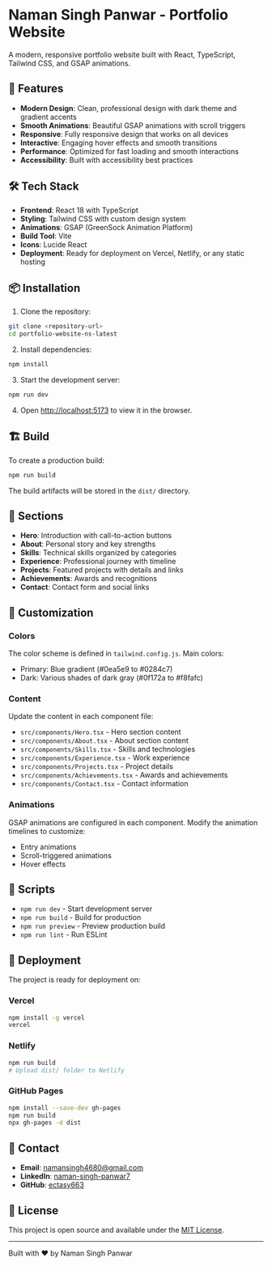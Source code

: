 # Naman Singh Panwar - Portfolio Website

A modern, responsive portfolio website built with React, TypeScript, Tailwind CSS, and GSAP animations.

## 🚀 Features

- **Modern Design**: Clean, professional design with dark theme and gradient accents
- **Smooth Animations**: Beautiful GSAP animations with scroll triggers
- **Responsive**: Fully responsive design that works on all devices
- **Interactive**: Engaging hover effects and smooth transitions
- **Performance**: Optimized for fast loading and smooth interactions
- **Accessibility**: Built with accessibility best practices

## 🛠️ Tech Stack

- **Frontend**: React 18 with TypeScript
- **Styling**: Tailwind CSS with custom design system
- **Animations**: GSAP (GreenSock Animation Platform)
- **Build Tool**: Vite
- **Icons**: Lucide React
- **Deployment**: Ready for deployment on Vercel, Netlify, or any static hosting

## 📦 Installation

1. Clone the repository:

```bash
git clone <repository-url>
cd portfolio-website-ns-latest
```

2. Install dependencies:

```bash
npm install
```

3. Start the development server:

```bash
npm run dev
```

4. Open [http://localhost:5173](http://localhost:5173) to view it in the browser.

## 🏗️ Build

To create a production build:

```bash
npm run build
```

The build artifacts will be stored in the `dist/` directory.

## 📱 Sections

- **Hero**: Introduction with call-to-action buttons
- **About**: Personal story and key strengths
- **Skills**: Technical skills organized by categories
- **Experience**: Professional journey with timeline
- **Projects**: Featured projects with details and links
- **Achievements**: Awards and recognitions
- **Contact**: Contact form and social links

## 🎨 Customization

### Colors

The color scheme is defined in `tailwind.config.js`. Main colors:

- Primary: Blue gradient (#0ea5e9 to #0284c7)
- Dark: Various shades of dark gray (#0f172a to #f8fafc)

### Content

Update the content in each component file:

- `src/components/Hero.tsx` - Hero section content
- `src/components/About.tsx` - About section content
- `src/components/Skills.tsx` - Skills and technologies
- `src/components/Experience.tsx` - Work experience
- `src/components/Projects.tsx` - Project details
- `src/components/Achievements.tsx` - Awards and achievements
- `src/components/Contact.tsx` - Contact information

### Animations

GSAP animations are configured in each component. Modify the animation timelines to customize:

- Entry animations
- Scroll-triggered animations
- Hover effects

## 📄 Scripts

- `npm run dev` - Start development server
- `npm run build` - Build for production
- `npm run preview` - Preview production build
- `npm run lint` - Run ESLint

## 🚀 Deployment

The project is ready for deployment on:

### Vercel

```bash
npm install -g vercel
vercel
```

### Netlify

```bash
npm run build
# Upload dist/ folder to Netlify
```

### GitHub Pages

```bash
npm install --save-dev gh-pages
npm run build
npx gh-pages -d dist
```

## 📧 Contact

- **Email**: namansingh4680@gmail.com
- **LinkedIn**: [naman-singh-panwar7](https://www.linkedin.com/in/naman-singh-panwar7/)
- **GitHub**: [ectasy663](https://github.com/ectasy663)

## 📄 License

This project is open source and available under the [MIT License](LICENSE).

---

Built with ❤️ by Naman Singh Panwar
